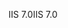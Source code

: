 <span data-ttu-id="30a4b-101">IIS 7.0</span><span class="sxs-lookup"><span data-stu-id="30a4b-101">IIS 7.0</span></span>